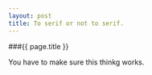 ```yaml
---
layout: post
title: To serif or not to serif.
---
```


###{{ page.title }}

You have to make sure this thinkg works.

